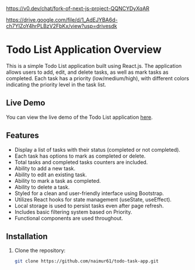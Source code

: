 https://v0.dev/chat/fork-of-next-js-project-QQNCYDyXqAR


https://drive.google.com/file/d/1_AdEJYBA6d-ch7YIZoY4hrPLBzV2FbKx/view?usp=drivesdk
# Todo List Application Overview

This is a simple Todo List application built using React.js. The application allows users to add, edit, and delete tasks, as well as mark tasks as completed. Each task has a priority (low/medium/high), with different colors indicating the priority level in the task list.

## Live Demo

You can view the live demo of the Todo List application [here](https://todo-task-app-two.vercel.app).

## Features

- Display a list of tasks with their status (completed or not completed).
- Each task has options to mark as completed or delete.
- Total tasks and completed tasks counters are included.
- Ability to add a new task.
- Ability to edit an existing task.
- Ability to mark a task as completed.
- Ability to delete a task.
- Styled for a clean and user-friendly interface using Bootstrap.
- Utilizes React hooks for state management (useState, useEffect).
- Local storage is used to persist tasks even after page refresh.
- Includes basic filtering system based on Priority.
- Functional components are used throughout.

## Installation

1. Clone the repository:

   ```bash
   git clone https://github.com/naimur61/todo-task-app.git
   ```
